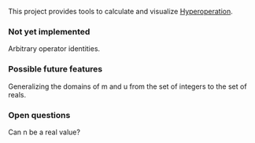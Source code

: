 This project provides tools to calculate and visualize [Hyperoperation](https://en.wikipedia.org/wiki/Hyperoperation). 

### Not yet implemented

Arbitrary operator identities. 

### Possible future features

Generalizing the domains of m and u from the set of integers to the set of reals.

### Open questions

Can n be a real value?